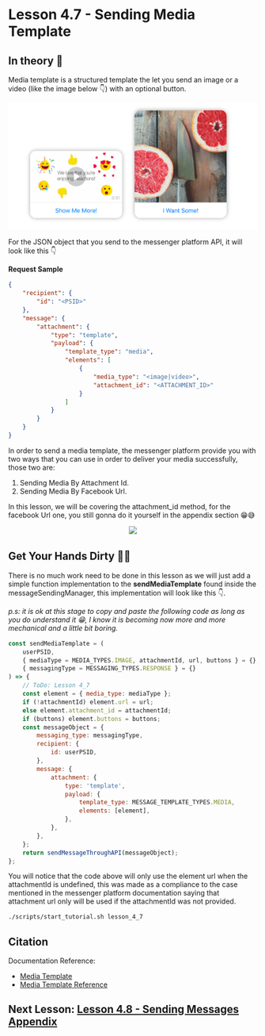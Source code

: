 # Lesson 4.7 - Sending Media Template

## In theory 📖

Media template is a structured template the let you send an image or a video (like the image below 👇) with an optional button.

<p align="center">
  <img style="width: 600px;" src="images/lesson_4_7_im1.png" />
</p>

For the JSON object that you send to the messenger platform API, it will look like this 👇

**Request Sample**

```json
{
    "recipient": {
        "id": "<PSID>"
    },
    "message": {
        "attachment": {
            "type": "template",
            "payload": {
                "template_type": "media",
                "elements": [
                    {
                        "media_type": "<image|video>",
                        "attachment_id": "<ATTACHMENT_ID>"
                    }
                ]
            }
        }
    }
}
```

In order to send a media template, the messenger platform provide you with two ways that you can use in order to deliver your media successfully, those two are:

1. Sending Media By Attachment Id.
2. Sending Media By Facebook Url.

In this lesson, we will be covering the attachment_id method, for the facebook Url one, you still gonna do it yourself in the appendix section 😁😅

<p align="center">
  <img style="width: 600px;" src="https://media.giphy.com/media/l4pLXMFYQmTM2se7m/giphy.gif" />
</p>

## Get Your Hands Dirty 👩‍💻

There is no much work need to be done in this lesson as we will just add a simple function implementation to the **sendMediaTemplate** found inside the messageSendingManager, this implementation will look like this 👇.

_p.s: it is ok at this stage to copy and paste the following code as long as you do understand it 😁, I know it is becoming now more and more mechanical and a little bit boring._

```javascript
const sendMediaTemplate = (
    userPSID,
    { mediaType = MEDIA_TYPES.IMAGE, attachmentId, url, buttons } = {},
    { messagingType = MESSAGING_TYPES.RESPONSE } = {}
) => {
    // ToDo: Lesson 4_7
    const element = { media_type: mediaType };
    if (!attachmentId) element.url = url;
    else element.attachment_id = attachmentId;
    if (buttons) element.buttons = buttons;
    const messageObject = {
        messaging_type: messagingType,
        recipient: {
            id: userPSID,
        },
        message: {
            attachment: {
                type: 'template',
                payload: {
                    template_type: MESSAGE_TEMPLATE_TYPES.MEDIA,
                    elements: [element],
                },
            },
        },
    };
    return sendMessageThroughAPI(messageObject);
};
```

You will notice that the code above will only use the element url when the attachmentId is undefined, this was made as a compliance to the case mentioned in the messenger platform documentation saying that attachment url only will be used if the attachmentId was not provided.

```sh
./scripts/start_tutorial.sh lesson_4_7
```

## Citation

Documentation Reference:

-   [Media Template](https://developers.facebook.com/docs/messenger-platform/send-messages/template/media)
-   [Media Template Reference](https://developers.facebook.com/docs/messenger-platform/reference/templates/media)

## Next Lesson: [Lesson 4.8 - Sending Messages Appendix](Lesson_4_8.md)
